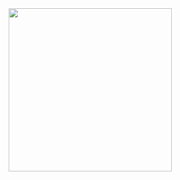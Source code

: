 <div align="center">
<img src="WhatsApp Video 2023-11-28 at 18.12.10.mp4" align="center" height="325" />
</div>  
  
